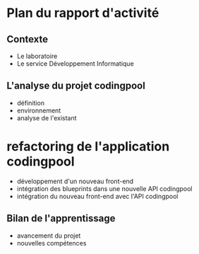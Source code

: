 # Plan du rapport d'activité

## Contexte
* Le laboratoire
* Le service Développement Informatique
## L'analyse du projet codingpool
* définition
* environnement
* analyse de l'existant
# refactoring de l'application codingpool
* développement d'un nouveau front-end
* intégration des blueprints dans une nouvelle API codingpool
* intégration du nouveau front-end avec l'API codingpool
## Bilan de l'apprentissage
* avancement du projet
* nouvelles compétences

